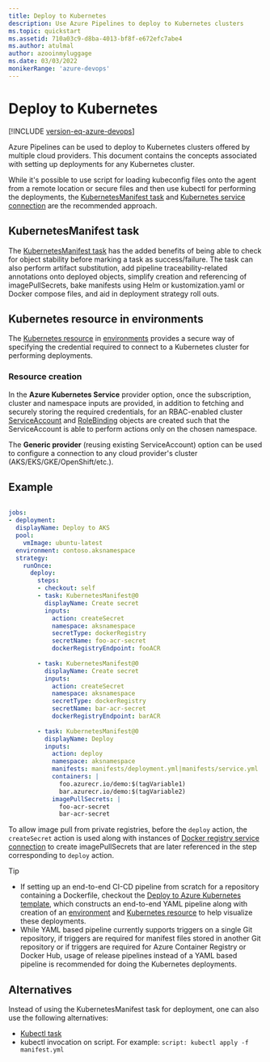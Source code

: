 ```yaml
---
title: Deploy to Kubernetes
description: Use Azure Pipelines to deploy to Kubernetes clusters
ms.topic: quickstart
ms.assetid: 710a03c9-d8ba-4013-bf8f-e672efc7abe4
ms.author: atulmal
author: azooinmyluggage
ms.date: 03/03/2022
monikerRange: 'azure-devops'
---
```

# Deploy to Kubernetes

[!INCLUDE [version-eq-azure-devops](../../../includes/version-eq-azure-devops.md)]

Azure Pipelines can be used to deploy to Kubernetes clusters offered by multiple cloud providers. This document contains the concepts associated with setting up deployments for any Kubernetes cluster.

While it's possible to use script for loading kubeconfig files onto the agent from a remote location or secure files and then use kubectl for performing the deployments, the [KubernetesManifest task](../../tasks/deploy/kubernetes-manifest.md) and [Kubernetes service connection](../../library/service-endpoints.md) are the recommended approach. 

## KubernetesManifest task

The [KubernetesManifest task](../../tasks/deploy/kubernetes-manifest.md) has the added benefits of being able to check for object stability before marking a task as success/failure. The task can also perform artifact substitution, add pipeline traceability-related annotations onto deployed objects, simplify creation and referencing of imagePullSecrets, bake manifests using Helm or kustomization.yaml or Docker compose files, and aid in deployment strategy roll outs.

## Kubernetes resource in environments

The [Kubernetes resource](../../process/environments-kubernetes.md) in [environments](../../process/environments.md) provides a secure way of specifying the credential required to connect to a Kubernetes cluster for performing deployments. 

### Resource creation

In the **Azure Kubernetes Service** provider option, once the subscription, cluster and namespace inputs are provided, in addition to fetching and securely storing the required credentials, for an RBAC-enabled cluster [ServiceAccount](https://kubernetes.io/docs/tasks/configure-pod-container/configure-service-account/) and [RoleBinding](https://kubernetes.io/docs/reference/access-authn-authz/rbac/#service-account-permissions) objects are created such that the ServiceAccount is able to perform actions only on the chosen namespace.

The **Generic provider** (reusing existing ServiceAccount) option can be used to configure a connection to any cloud provider's cluster (AKS/EKS/GKE/OpenShift/etc.).

## Example
```YAML

jobs:
- deployment:
  displayName: Deploy to AKS
  pool:
    vmImage: ubuntu-latest
  environment: contoso.aksnamespace
  strategy:
    runOnce:
      deploy:
        steps:
        - checkout: self
        - task: KubernetesManifest@0
          displayName: Create secret
          inputs: 
            action: createSecret
            namespace: aksnamespace
            secretType: dockerRegistry
            secretName: foo-acr-secret
            dockerRegistryEndpoint: fooACR
            
        - task: KubernetesManifest@0
          displayName: Create secret
          inputs: 
            action: createSecret
            namespace: aksnamespace
            secretType: dockerRegistry
            secretName: bar-acr-secret
            dockerRegistryEndpoint: barACR
            
        - task: KubernetesManifest@0
          displayName: Deploy
          inputs:
            action: deploy
            namespace: aksnamespace
            manifests: manifests/deployment.yml|manifests/service.yml
            containers: |
              foo.azurecr.io/demo:$(tagVariable1)
              bar.azurecr.io/demo:$(tagVariable2)
            imagePullSecrets: |
              foo-acr-secret
              bar-acr-secret
```

To allow image pull from private registries, before the `deploy` action, the `createSecret` action is used along with instances of [Docker registry service connection](../../library/service-endpoints.md#docker-registry-service-connection) to create imagePullSecrets that are later referenced in the step corresponding to `deploy` action.

> [!TIP]
> - If setting up an end-to-end CI-CD pipeline from scratch for a repository containing a Dockerfile, checkout the [Deploy to Azure Kubernetes template](aks-template.md), which constructs an end-to-end YAML pipeline along with creation of an [environment](../../process/environments.md) and [Kubernetes resource](../../process/environments-kubernetes.md) to help visualize these deployments.
> -  While YAML based pipeline currently supports triggers on a single Git repository, if triggers are required for manifest files stored in another Git repository or if triggers are required for Azure Container Registry or Docker Hub, usage of release pipelines instead of a YAML based pipeline is recommended for doing the Kubernetes deployments.

## Alternatives

Instead of using the KubernetesManifest task for deployment, one can also use the following alternatives:
- [Kubectl task](../../tasks/deploy/kubernetes.md)
- kubectl invocation on script. For example: ```script: kubectl apply -f manifest.yml```